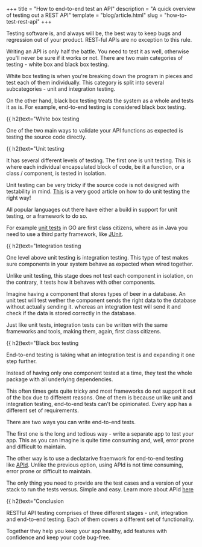 +++
title = "How to end-to-end test an API"
description = "A quick overview of testing out a REST API"
template = "blog/article.html"
slug = "how-to-test-rest-api"
+++

Testing software is, and always will be, the best way to keep bugs and regression out of your product. REST-ful APIs are no exception to this rule.

Writing an API is only half the battle. You need to test it as well, otherwise you'll never be sure if it works or not. There are two main categories of testing - white box and black box testing.

White box testing is when you're breaking down the program in pieces and test each of them individually. This category is split into several subcategories - unit and integration testing.

On the other hand, black box testing treats the system as a whole and tests it as is. For example, end-to-end testing is considered black box testing.

{{ h2(text="White box testing

One of the two main ways to validate your API functions as expected is testing the source code directly.

{{ h2(text="Unit testing

It has several different levels of testing. The first one is unit testing. This is where each individual encapsulated block of code, be it a function, or a class / component, is tested in isolation.

Unit testing can be very tricky if the source code is not designed with testability in mind. [This](https://www.guru99.com/unit-testing-guide.html) is a very good article on how to do unit testing the right way!

All popular languages out there have either a build in support for unit testing, or a framework to do so.

For example [unit tests](https://golang.org/pkg/testing/) in GO are first class citizens, where as in Java you need to use a third party framework, like [JUnit](https://junit.org/junit5/).

{{ h2(text="Integration testing

One level above unit testing is integration testing. This type of test makes sure components in your system behave as expected when wired together.

Unlike unit testing, this stage does not test each component in isolation, on the contrary, it tests how it behaves with other components.

Imagine having a component that stores types of beer in a database. An unit test will test wether the component sends the right data to the database without actually sending it. whereas an integration test will send it and check if the data is stored correctly in the database.

Just like unit tests, integration tests can be written with the same frameworks and tools, making them, again, first class citizens.

{{ h2(text="Black box testing

End-to-end testing is taking what an integration test is and expanding it one step further.

Instead of having only one component tested at a time, they test the whole package with all underlying dependencies.

This often times gets quite tricky and most frameworks do not support it out of the box due to different reasons. One of them is because unlike unit and integration testing, end-to-end tests can't be opinionated. Every app has a different set of requirements.

There are two ways you can write end-to-end tests.

The first one is the long and tedious way - write a separate app to test your app. This as you can imagine is quite time consuming and, well, error prone and difficult to maintain.

The other way is to use a declatarive fraemwork for end-to-end testing like [APId](https://www.getapid.com/). Unlike the previous option, using APId is not time consuming, error prone or difficult to maintain.

The only thing you need to provide are the test cases and a version of your stack to run the tests versus. Simple and easy. Learn more about APId [here](https://www.getapid.com/)

{{ h2(text="Conclusion

RESTful API testing comprises of three different stages - unit, integration and end-to-end testing. Each of them covers a different set of functionality.

Together they help you keep your app healthy, add features with confidence and keep your code bug-free.
